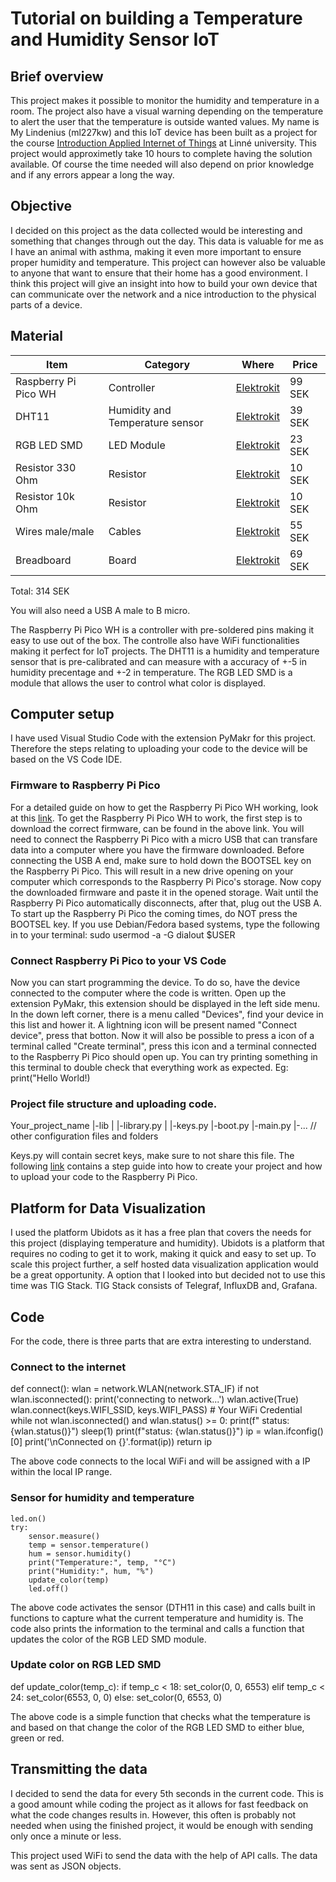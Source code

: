 # Tutorial on building a Temperature and Humidity Sensor IoT

## Brief overview
This project makes it possible to monitor the humidity and temperature in a room. The project also have a visual warning depending on the temperature to alert the user that the temperature is outside wanted values. My name is My Lindenius (ml227kw) and this IoT device has been built as a project for the course [Introduction Applied Internet of Things](https://lnu.se/kurs/tillampad-internet-of-things-introduktion/distans-internationell-engelska-sommar/) at Linné university. This project would approximetly take 10 hours to complete having the solution available. Of course the time needed will also depend on prior knowledge and if any errors appear a long the way.

## Objective
I decided on this project as the data collected would be interesting and something that changes through out the day. This data is valuable for me as I have an animal with asthma, making it even more important to ensure proper humidity and temperature. This project can however also be valuable to anyone that want to ensure that their home has a good environment. I think this project will give an insight into how to build your own device that can communicate over the network and a nice introduction to the physical parts of a device.

## Material

| Item                 | Category       | Where                                                                 | Price  |
| -------------------- | -------------- | ------------------ | ------ |
| Raspberry Pi Pico WH  | Controller| [Elektrokit](https://www.electrokit.com/en/raspberry-pi-pico-wh)     | 99 SEK |
| DHT11                | Humidity and Temperature sensor         | [Elektrokit](https://www.electrokit.com/en/temp/fuktsensor-dht11)    | 39 SEK |
| RGB LED SMD          | LED Module     | [Elektrokit](https://www.electrokit.com/en/led-modul-rgb-smd)        | 23 SEK |
| Resistor 330 Ohm     | Resistor       | [Elektrokit](https://www.electrokit.com/en/motstand-kolfilm-0.25w-330ohm-330r) | 10 SEK |
| Resistor 10k Ohm     | Resistor       | [Elektrokit](https://www.electrokit.com/en/motstand-kolfilm-0.25w-10kohm-10k) | 10 SEK |
| Wires male/male      | Cables         | [Elektrokit](https://www.electrokit.com/en/labbsladd-40-pin-30cm-hane/hane) | 55 SEK |
| Breadboard           | Board          | [Elektrokit](https://www.electrokit.com/en/kopplingsdack-840-anslutningar) | 69 SEK |

Total: 314 SEK

You will also need a USB A male to B micro.

The Raspberry Pi Pico WH is a controller with pre-soldered pins making it easy to use out of the box. The controlle also have WiFi functionalities making it perfect for IoT projects.
The DHT11 is a humidity and temperature sensor that is pre-calibrated and can measure with a accuracy of +-5 in humidity precentage and +-2 in temperature.
The RGB LED SMD is a module that allows the user to control what color is displayed.

## Computer setup
I have used Visual Studio Code with the extension PyMakr for this project.
Therefore the steps relating to uploading your code to the device will be based on the VS Code IDE.

### Firmware to Raspberry Pi Pico
For a detailed guide on how to get the Raspberry Pi Pico WH working, look at this [link](https://hackmd.io/@lnu-iot/rkFw7gao_).
To get the Raspberry Pi Pico WH to work, the first step is to download the correct firmware, can be found in the above link.
You will need to connect the Raspberry Pi Pico with a micro USB that can transfare data into a computer where you have the firmware downloaded.
Before connecting the USB A end, make sure to hold down the BOOTSEL key on the Raspberry Pi Pico.
This will result in a new drive opening on your computer which corresponds to the Raspberry Pi Pico's storage.
Now copy the downloaded firmware and paste it in the opened storage.
Wait until the Raspberry Pi Pico automatically disconnects, after that, plug out the USB A.
To start up the Raspberry Pi Pico the coming times, do NOT press the BOOTSEL key.
If you use Debian/Fedora based systems, type the following in to your terminal: sudo usermod -a -G dialout $USER

### Connect Raspberry Pi Pico to your VS Code
Now you can start programming the device. To do so, have the device connected to the computer where the code is written.
Open up the extension PyMakr, this extension should be displayed in the left side menu.
In the down left corner, there is a menu called "Devices", find your device in this list and hower it.
A lightning icon will be present named "Connect device", press that botton.
Now it will also be possible to press a icon of a terminal called "Create terminal", press this icon and a terminal connected to the Raspberry Pi Pico should open up.
You can try printing something in this terminal to double check that everything work as expected. Eg: print("Hello World!)

### Project file structure and uploading code.
Your_project_name
|-lib
| |-library.py
| |-keys.py
|-boot.py
|-main.py
|-... // other configuration files and folders

Keys.py will contain secret keys, make sure to not share this file.
The following [link](https://hackmd.io/@lnu-iot/B1T1_KM83) contains a step guide into how to create your project and how to upload your code to the Raspberry Pi Pico.

## Platform for Data Visualization
I used the platform Ubidots as it has a free plan that covers the needs for this project (displaying temperature and humidity).
Ubidots is a platform that requires no coding to get it to work, making it quick and easy to set up.
To scale this project further, a self hosted data visualization application would be a great opportunity.
A option that I looked into but decided not to use this time was TIG Stack.
TIG Stack consists of Telegraf, InfluxDB and, Grafana.

## Code
For the code, there is three parts that are extra interesting to understand.

### Connect to the internet
def connect():
    wlan = network.WLAN(network.STA_IF)
    if not wlan.isconnected():
        print('connecting to network...')
        wlan.active(True)
        wlan.connect(keys.WIFI_SSID, keys.WIFI_PASS)  # Your WiFi Credential
        while not wlan.isconnected() and wlan.status() >= 0:
            print(f" status: {wlan.status()}")
            sleep(1)
        print(f"status: {wlan.status()}")
    ip = wlan.ifconfig()[0]
    print('\nConnected on {}'.format(ip))
    return ip

The above code connects to the local WiFi and will be assigned with a IP within the local IP range.

### Sensor for humidity and temperature
    led.on()
    try:
        sensor.measure()
        temp = sensor.temperature()
        hum = sensor.humidity()
        print("Temperature:", temp, "°C")
        print("Humidity:", hum, "%")
        update_color(temp)
        led.off()

The above code activates the sensor (DTH11 in this case) and calls built in functions to capture what the current temperature and humidity is.
The code also prints the information to the terminal and calls a function that updates the color of the RGB LED SMD module.

### Update color on RGB LED SMD
def update_color(temp_c):
    if temp_c < 18:
        set_color(0, 0, 6553)
    elif temp_c < 24:
        set_color(6553, 0, 0)
    else:
        set_color(0, 6553, 0)

The above code is a simple function that checks what the temperature is and based on that change the color of the RGB LED SMD to either blue, green or red.


## Transmitting the data
I decided to send the data for every 5th seconds in the current code. 
This is a good amount while coding the project as it allows for fast feedback on what the code changes results in.
However, this often is probably not needed when using the finished project, it would be enough with sending only once a minute or less.

This project used WiFi to send the data with the help of API calls.
The data was sent as JSON objects.




